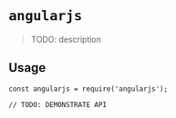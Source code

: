 # `angularjs`

> TODO: description

## Usage

```
const angularjs = require('angularjs');

// TODO: DEMONSTRATE API
```
